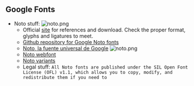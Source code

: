 ## Google Fonts
* Noto stuff:
    ![noto.png](https://bitbucket.org/repo/rpybXp8/images/11485065-noto.png)
    - Official [site](https://www.google.com/get/noto/) for references and download. Check the proper format, glyphs and ligatures to meet.
    - [Github repository for Google Noto fonts](https://github.com/googlei18n/noto-fonts)
    - [Noto, la fuente universal de Google](https://omicrono.elespanol.com/2016/10/fuente-noto-google-universal/)
    ![noto.png](https://bitbucket.org/repo/rpybXp8/images/2848148229-noto.png)
    - [Noto webfont](https://fonts.google.com/?query=noto)
    - [Noto variants](https://en.wikipedia.org/wiki/Noto_fonts)
    - Legal stuff: `All Noto fonts are published under the SIL Open Font License (OFL) v1.1, which allows you to copy, modify, and redistribute them if you need to`